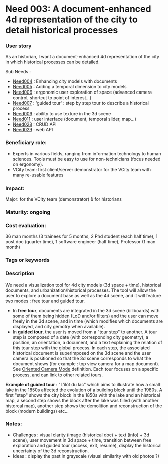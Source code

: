 # Need 003: A document-enhanced 4d representation of the city to detail historical processes

### User story
As an historian, I want a document-enhanced 4d representation of the city in which historical processes can be detailed.

Sub Needs :

* [Need004](Need004.md) : Enhancing city models with documents
* [Need005](Need005.md) : Adding a temporal dimension to city models
* [Need006](Need006.md) : ergonomic user exploration of space (advanced camera control, shortcut to point of interest...)
* [Need007](Need007.md) : 'guided tour' : step by step tour to describe a historical process
* [Need009](Need009.md) : ability to use texture in the 3d scene
* [Need011](Need011.md) : user interface (document, temporal slider, map...)
* [Need028](Need028.md) : CRUD API
* [Need029](Need029.md) : web API

### Beneficiary role: 
 - Experts in various fields, ranging from information technology to human sciences. Tools must be easy to use for non-technicians (focus needed on ergonomy).
 - VCity team: first client/server demonstrator for the VCity team with many re-usable features

### Impact:
Major: for the VCity team (demonstrator) & for historians

### Maturity: ongoing

### Cost evaluation: 
36 man months (3 trainees for 5 months, 2 Phd student (each half time), 1 post doc (quarter time), 1 software engineer (half time), Professor (1 man month)

### Tags or keywords

### Description

We need a visualization tool for 4d city models (3d space + time), historical documents, and urbanization/historical processes. The tool will allow the user to explore a document base as well as the 4d scene, and it will feature two modes : free tour and guided tour.
* In **free tour**, documents are integrated in the 3d scene (billboards) with some of them being hidden (LoD and/or filters) and the user can move freely in the 3d scene, and in time (which modifies which documents are displayed, and city gemotry when available).
* In **guided tour**, the user is moved from a "tour step" to another. A tour step is composed of a date (with corresponding city geometry), a position, an orientation, a document, and a text explaining the relation of this tour step with the global process. In each step, the associated historical document is superimposed on the 3d scene and the user camera is positioned so that the 3d scene corresponds to what the document shows (for example : top view camera for a map document). See [Oriented Camera Mode](Definitions.md#oriented-camera-mode) definition. Each tour focuses on a specific process, and can link to other related tours.

**Example of guided tour** : "L'ilôt du lac" which aims to illustrate how a small lake in the 1850s affected the evolution of a building block until the 1980s. A first "step" shows the city block in the 1850s with the lake and an historical map, a second step shows the block after the lake was filled (with another historcal map), another step shows the demolition and reconstruction of the block (modern buildings) etc...

### Notes:

* Challenges : visual clarity (image (historical doc) + text (info) + 3d scene), user movement in 3d space + time, transition between free exploration and guided tour (access, exit, resume), display the historical uncertainty of the 3d reconstruction.
* Ideas : display the past in grayscale (visual similarity with old photos ?)

